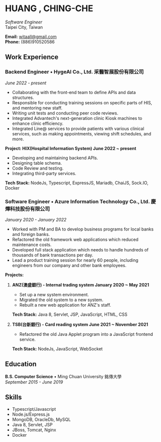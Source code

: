 # HUANG , CHING-CHE
_Software Engineer_  
Taipei City, Taiwan

**Email:** witaall@gmail.com  
**Phone:** (886)910520586

## Work Experience

### Backend Engineer • HygeAI Co., Ltd. 采醫智展股份有限公司
_June 2022 - present_
- Collaborating with the front-end team to define APIs and data structures.
- Responsible for conducting training sessions on specific parts of HIS, and mentoring new staff.
- Writing unit tests and conducting peer code reviews.
- Integrated Advantech's next-generation clinic Kiosk machines to enhance clinic efficiency.
- Integrated Line@ services to provide patients with various clinical services, such as making appointments, viewing shift schedules, and more.

**Project: HIX(Hospital Information System) June 2022 ~ present**
- Developing and maintaining backend APIs.
- Designing table schema.
- Code Review and testing.
- Integrating third-party services.
  
**Tech Stack:** NodeJs, Typescript, ExpressJS, Mariadb, ChaiJS, Sock.IO, Docker

### Software Engineer • Azure Information Technology Co., Ltd. 慶燁科技股份有限公司
_January 2020 - January 2022_
- Worked with PM and BA to develop business programs for local banks and foreign banks.
- Refactored the old framework web applications which reduced maintenance costs.
- Developed full stack application which needs to handle hundreds of thousands of bank transactions per day.
- Lead a product training session for nearly 60 people, including engineers from our company and other bank employees.

**Projects:**
1. **ANZ(澳盛銀行) - Internal trading system January 2020 ~ May 2021**
    - Set up a new system environment.
    - Migrated the old system to a new system.
    - Rebuilt a new web application for ANZ's staff.

    **Tech Stack:** Java 8, Servlet, JSP, JavaScript, HTML, CSS

2. **TSB(台新銀行) - Card reading system June 2021 ~ November 2021**
    - Refactored the old Java Applet program into a JavaScript frontend service.

    **Tech Stack:** NodeJs, JavaScript, WebSocket

## Education

**B.S. Computer Science** • Ming Chuan University 銘傳大學  
_September 2015 - June 2019_

## Skills

- Typescript/Javascript
- Node.js/Express.js
- MongoDB, OracleDb, MySQL
- Java 8, Servlet, JSP
- JBoss, Tomcat, Nginx
- Docker
